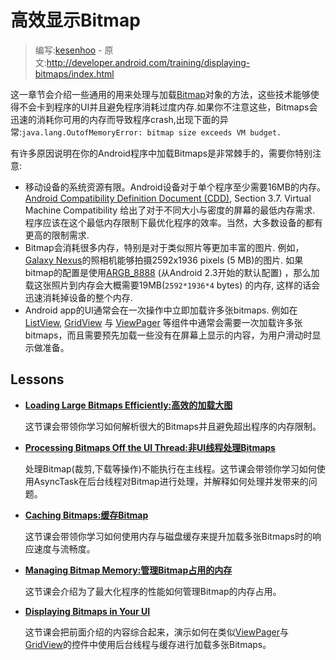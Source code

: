 # 高效显示Bitmap

> 编写:[kesenhoo](https://github.com/kesenhoo) - 原文:<http://developer.android.com/training/displaying-bitmaps/index.html>

这一章节会介绍一些通用的用来处理与加载[Bitmap](http://developer.android.com/reference/android/graphics/Bitmap.html)对象的方法，这些技术能够使得不会卡到程序的UI并且避免程序消耗过度内存.如果你不注意这些，Bitmaps会迅速的消耗你可用的内存而导致程序crash,出现下面的异常:`java.lang.OutofMemoryError: bitmap size exceeds VM budget.`

有许多原因说明在你的Android程序中加载Bitmaps是非常棘手的，需要你特别注意:

* 移动设备的系统资源有限。Android设备对于单个程序至少需要16MB的内存。[Android Compatibility Definition Document (CDD)](http://source.android.com/compatibility/downloads.html), Section 3.7. Virtual Machine Compatibility 给出了对于不同大小与密度的屏幕的最低内存需求. 程序应该在这个最低内存限制下最优化程序的效率。当然，大多数设备的都有更高的限制需求.
* Bitmap会消耗很多内存，特别是对于类似照片等更加丰富的图片. 例如，[Galaxy Nexus](http://www.android.com/devices/detail/galaxy-nexus)的照相机能够拍摄2592x1936 pixels (5 MB)的图片. 如果bitmap的配置是使用[ARGB_8888](http://developer.android.com/reference/android/graphics/Bitmap.Config.html) (从Android 2.3开始的默认配置) ，那么加载这张照片到内存会大概需要19MB(`2592*1936*4` bytes) 的内存, 这样的话会迅速消耗掉设备的整个内存.
* Android app的UI通常会在一次操作中立即加载许多张bitmaps. 例如在[ListView](http://developer.android.com/reference/android/widget/ListView.html), [GridView](http://developer.android.com/reference/android/widget/GridView.html) 与 [ViewPager](http://developer.android.com/reference/android/support/v4/view/ViewPager.html) 等组件中通常会需要一次加载许多张bitmaps，而且需要预先加载一些没有在屏幕上显示的内容，为用户滑动时显示做准备。

## Lessons
* [**Loading Large Bitmaps Efficiently:高效的加载大图**](load-bitmap.html)

  这节课会带领你学习如何解析很大的Bitmaps并且避免超出程序的内存限制。


* [**Processing Bitmaps Off the UI Thread:非UI线程处理Bitmaps**](process-bitmap.html)

  处理Bitmap(裁剪,下载等操作)不能执行在主线程。这节课会带领你学习如何使用AsyncTask在后台线程对Bitmap进行处理，并解释如何处理并发带来的问题。


* [**Caching Bitmaps:缓存Bitmap**](cache-bitmap.html)

  这节课会带领你学习如何使用内存与磁盘缓存来提升加载多张Bitmaps时的响应速度与流畅度。


* [**Managing Bitmap Memory:管理Bitmap占用的内存**](manage-memory.html)

  这节课会介绍为了最大化程序的性能如何管理Bitmap的内存占用。


* [**Displaying Bitmaps in Your UI**](display-bitmap.html)

  这节课会把前面介绍的内容综合起来，演示如何在类似[ViewPager](http://developer.android.com/reference/android/support/v4/view/ViewPager.html)与[GridView](http://developer.android.com/reference/android/widget/GridView.html)的控件中使用后台线程与缓存进行加载多张Bitmaps。
